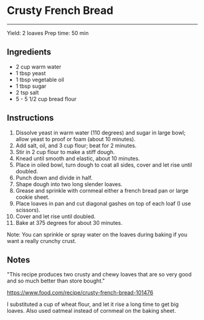 # Crusty French Bread
---
Yield: 2 loaves
Prep time: 50 min

## Ingredients
- 2 cup warm water
- 1 tbsp yeast
- 1 tbsp vegetable oil
- 1 tbsp sugar
- 2 tsp salt
- 5 - 5 1/2 cup bread flour
 
## Instructions
1. Dissolve yeast in warm water (110 degrees) and sugar in large bowl; allow yeast to proof or foam (about 10 minutes).
2. Add salt, oil, and 3 cup flour; beat for 2 minutes.
3. Stir in 2 cup flour to make a stiff dough.
4. Knead until smooth and elastic, about 10 minutes.
5. Place in oiled bowl, turn dough to coat all sides, cover and let rise until doubled.
6. Punch down and divide in half.
7. Shape dough into two long slender loaves.
8. Grease and sprinkle with cornmeal either a french bread pan or large cookie sheet.
9. Place loaves in pan and cut diagonal gashes on top of each loaf (I use scissors).
10. Cover and let rise until doubled.
11. Bake at 375 degrees for about 30 minutes.

Note: You can sprinkle or spray water on the loaves during baking if you want a really crunchy crust.

## Notes
"This recipe produces two crusty and chewy loaves that are so very good and so much better than store bought."

https://www.food.com/recipe/crusty-french-bread-101476

I substituted a cup of wheat flour, and let it rise a long time to get big loaves. Also used oatmeal instead of cornmeal on the baking sheet.
